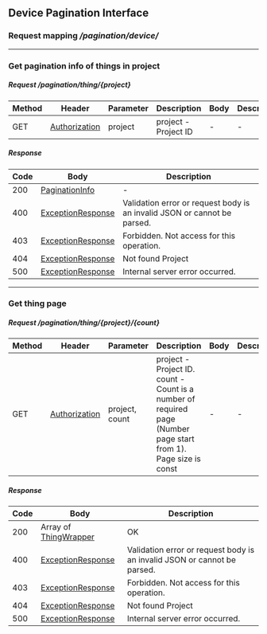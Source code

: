 ## Device Pagination Interface

### Request mapping <em>/pagination/device/</em>

___

### Get pagination info of things in project

##### Request /pagination/thing/{project}

Method | Header | Parameter | Description | Body | Description
------------ |  ------------- | ------------- | ------------- | ------------- | -------------
GET | [Authorization](../../model/user/AuthenticationUser.md) | project | project - Project ID | - | -

##### Response

Code | Body | Description
------------ | ------------- | -------------
200 | [PaginationInfo](../../model/pagination/PaginationInfo.md) | -
400 | [ExceptionResponse](../../model/ExceptionResponse.md) | Validation error or request body is an invalid JSON or cannot be parsed.
403 | [ExceptionResponse](../../model/ExceptionResponse.md) | Forbidden. Not access for this operation.
404 | [ExceptionResponse](../../model/ExceptionResponse.md) | Not found Project
500 | [ExceptionResponse](../../model/ExceptionResponse.md) | Internal server error occurred.

___

### Get thing page

##### Request /pagination/thing/{project}/{count}

Method | Header | Parameter | Description | Body | Description
------------ |  ------------- | ------------- | ------------- | ------------- | -------------
GET | [Authorization](../../model/user/AuthenticationUser.md) | project, count | project - Project ID. count - Count is a number of required page (Number page start from 1). Page size is const | - | -

##### Response

Code | Body | Description
------------ | ------------- | -------------
200 | Array of [ThingWrapper](../../model/ThingWrapper.md) | OK
400 | [ExceptionResponse](../../model/ExceptionResponse.md) | Validation error or request body is an invalid JSON or cannot be parsed.
403 | [ExceptionResponse](../../model/ExceptionResponse.md) | Forbidden. Not access for this operation.
404 | [ExceptionResponse](../../model/ExceptionResponse.md) | Not found Project
500 | [ExceptionResponse](../../model/ExceptionResponse.md) | Internal server error occurred.